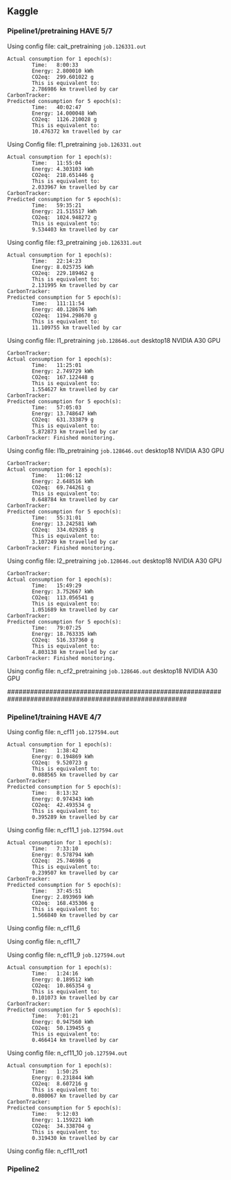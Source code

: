 ## Kaggle
### Pipeline1/pretraining HAVE 5/7
Using config file: cait_pretraining `job.126331.out`
```
Actual consumption for 1 epoch(s):
        Time:   8:00:33
        Energy: 2.800010 kWh
        CO2eq:  299.601022 g
        This is equivalent to:
        2.786986 km travelled by car
CarbonTracker:
Predicted consumption for 5 epoch(s):
        Time:   40:02:47
        Energy: 14.000048 kWh
        CO2eq:  1126.210028 g
        This is equivalent to:
        10.476372 km travelled by car
```

Using Config file: f1_pretraining `job.126331.out`
```
Actual consumption for 1 epoch(s):
        Time:   11:55:04
        Energy: 4.303103 kWh
        CO2eq:  218.651446 g
        This is equivalent to:
        2.033967 km travelled by car
CarbonTracker:
Predicted consumption for 5 epoch(s):
        Time:   59:35:21
        Energy: 21.515517 kWh
        CO2eq:  1024.948272 g
        This is equivalent to:
        9.534403 km travelled by car
```

Using config file: f3_pretraining `job.126331.out`
```
Actual consumption for 1 epoch(s):
        Time:   22:14:23
        Energy: 8.025735 kWh
        CO2eq:  229.189462 g
        This is equivalent to:
        2.131995 km travelled by car
CarbonTracker:
Predicted consumption for 5 epoch(s):
        Time:   111:11:54
        Energy: 40.128676 kWh
        CO2eq:  1194.298670 g
        This is equivalent to:
        11.109755 km travelled by car
```

Using config file: l1_pretraining ```job.128646.out``` desktop18 NVIDIA A30 GPU
```
CarbonTracker:
Actual consumption for 1 epoch(s):
        Time:   11:25:01
        Energy: 2.749729 kWh
        CO2eq:  167.122448 g
        This is equivalent to:
        1.554627 km travelled by car
CarbonTracker:
Predicted consumption for 5 epoch(s):
        Time:   57:05:03
        Energy: 13.748647 kWh
        CO2eq:  631.333879 g
        This is equivalent to:
        5.872873 km travelled by car
CarbonTracker: Finished monitoring.
```

Using config file: l1b_pretraining ```job.128646.out``` desktop18 NVIDIA A30 GPU
```
CarbonTracker:
Actual consumption for 1 epoch(s):
        Time:   11:06:12
        Energy: 2.648516 kWh
        CO2eq:  69.744261 g
        This is equivalent to:
        0.648784 km travelled by car
CarbonTracker:
Predicted consumption for 5 epoch(s):
        Time:   55:31:01
        Energy: 13.242581 kWh
        CO2eq:  334.029285 g
        This is equivalent to:
        3.107249 km travelled by car
CarbonTracker: Finished monitoring.
```

Using config file: l2_pretraining ```job.128646.out``` desktop18 NVIDIA A30 GPU
```
CarbonTracker:
Actual consumption for 1 epoch(s):
        Time:   15:49:29
        Energy: 3.752667 kWh
        CO2eq:  113.056541 g
        This is equivalent to:
        1.051689 km travelled by car
CarbonTracker:
Predicted consumption for 5 epoch(s):
        Time:   79:07:25
        Energy: 18.763335 kWh
        CO2eq:  516.337360 g
        This is equivalent to:
        4.803138 km travelled by car
CarbonTracker: Finished monitoring.
```


Using config file: n_cf2_pretraining ```job.128646.out``` desktop18 NVIDIA A30 GPU



#######################################################################################################

### Pipeline1/training HAVE 4/7
Using config file: n_cf11 `job.127594.out`
```
Actual consumption for 1 epoch(s):
        Time:   1:38:42
        Energy: 0.194869 kWh
        CO2eq:  9.520723 g
        This is equivalent to:
        0.088565 km travelled by car
CarbonTracker:
Predicted consumption for 5 epoch(s):
        Time:   8:13:32
        Energy: 0.974343 kWh
        CO2eq:  42.493534 g
        This is equivalent to:
        0.395289 km travelled by car
```

Using config file: n_cf11_1 `job.127594.out`
```
Actual consumption for 1 epoch(s):
        Time:   7:33:10
        Energy: 0.578794 kWh
        CO2eq:  25.746986 g
        This is equivalent to:
        0.239507 km travelled by car
CarbonTracker:
Predicted consumption for 5 epoch(s):
        Time:   37:45:51
        Energy: 2.893969 kWh
        CO2eq:  168.435306 g
        This is equivalent to:
        1.566840 km travelled by car
```

Using config file: n_cf11_6

Using config file: n_cf11_7

Using config file: n_cf11_9 `job.127594.out`
```
Actual consumption for 1 epoch(s):
        Time:   1:24:16
        Energy: 0.189512 kWh
        CO2eq:  10.865354 g
        This is equivalent to:
        0.101073 km travelled by car
CarbonTracker:
Predicted consumption for 5 epoch(s):
        Time:   7:01:21
        Energy: 0.947560 kWh
        CO2eq:  50.139455 g
        This is equivalent to:
        0.466414 km travelled by car
```

Using config file: n_cf11_10 `job.127594.out`
```
Actual consumption for 1 epoch(s):
        Time:   1:50:25
        Energy: 0.231844 kWh
        CO2eq:  8.607216 g
        This is equivalent to:
        0.080067 km travelled by car
CarbonTracker:
Predicted consumption for 5 epoch(s):
        Time:   9:12:03
        Energy: 1.159221 kWh
        CO2eq:  34.338704 g
        This is equivalent to:
        0.319430 km travelled by car
```

Using config file: n_cf11_rot1



### Pipeline2
